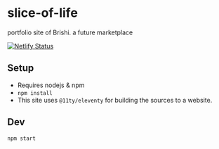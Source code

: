# slice-of-life
portfolio site of Brishi. a future marketplace

[![Netlify Status](https://api.netlify.com/api/v1/badges/00dabaef-d1b0-4211-9b39-b487c9d03085/deploy-status)](https://app.netlify.com/sites/a-slice-of-life/deploys)

## Setup
- Requires nodejs & npm
- `npm install`
- This site uses `@11ty/eleventy` for building the sources to a website.

## Dev
`npm start`